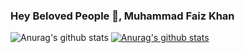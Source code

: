 ### Hey Beloved People 👋, Muhammad Faiz Khan
![Anurag's github stats](https://github-readme-stats.vercel.app/api?username=anuraghazra&show_icons=true)
[![Anurag's github stats](https://github-readme-stats.vercel.app/api?username=anuraghazra)](https://github.com/anuraghazra/github-readme-stats)
